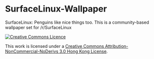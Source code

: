 # SurfaceLinux-Wallpaper

SurfaceLinux: Penguins like nice things too. This is a community-based wallpaper set for /r/SurfaceLinux 

[![Creative Commons Licence](https://i.creativecommons.org/l/by-nc-nd/3.0/hk/88x31.png)](http://creativecommons.org/licenses/by-nc-nd/3.0/hk/)

This work is licensed under a [Creative Commons Attribution-NonCommercial-NoDerivs 3.0 Hong Kong License](http://creativecommons.org/licenses/by-nc-nd/3.0/hk/).
